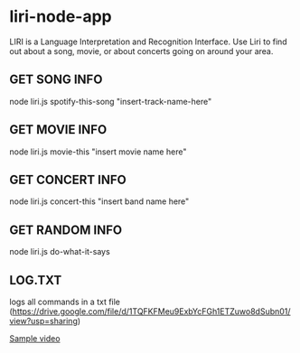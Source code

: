 # liri-node-app

LIRI is a Language Interpretation and Recognition Interface. Use Liri to find out about a song, movie, or about concerts going on around your area.

## **GET SONG INFO**

node liri.js spotify-this-song "insert-track-name-here"

## **GET MOVIE INFO**

node liri.js movie-this "insert movie name here"

## **GET CONCERT INFO**

node liri.js concert-this "insert band name here"

## **GET RANDOM INFO**

node liri.js do-what-it-says

## **LOG.TXT**

logs all commands in a txt file
(https://drive.google.com/file/d/1TQFKFMeu9ExbYcFGh1ETZuwo8dSubn01/view?usp=sharing)

[Sample video](https://drive.google.com/file/d/113c_ZmR8rebeo4CbWJA3lkN2_ockJ4Mr/view?usp=sharing)
